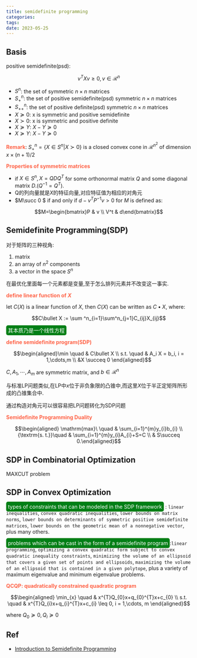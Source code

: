 ```yaml
---
title: semidefinite programming
categories: 
tags: 
date: 2023-05-25
---
```


## Basis

positive semidefinite(psd):

$$v^TXv\geq 0,  v \in \mathcal{R}^n$$

- $S^n$: the set of symmetric $n\times n$ matrices
- $S_+^n$: the set of  positive semidefinite(psd) symmetric $n\times n$ matrices
- $S_{++}^n$: the set of  positive definite(psd) symmetric $n\times n$ matrices
- $X\succeq 0$: x is symmetric and positive semidefinite
- $X\succ 0$: x is symmetric and positive definite
- $X\succeq Y$: $X-Y \succeq 0$
- $X\succeq Y$: $X-Y \succeq 0$

**<font color='Tomato'>Remark</font>**: $S_+^n=\{X\in S^n | X\succ 0 \}$ is a closed convex cone in $\mathcal{R}^{n^2}$ of dimension $x\times (n+1) /2$

**<font color='Tomato'>Properties of symmetric matrices</font>**

- if $X\in S^n, X = QDQ^T$ for some orthonormal matrix $Q$ and some diagonal matrix $D$.($Q^{-1} = Q^T$).
- Q的列向量就是$X$的特征向量,对应特征值为相应的对角元
- $M\succ 0 $ if and only if $d-v^TP^{-1}v > 0$ for $M$ is defined as:

$$M=\begin{bmatrix}P & v \\ V^t & d\end{bmatrix}$$

## Semidefinite Programming(SDP)

对于矩阵的三种视角:

1. matrix
2. an array of $n^2$ components 
3. a vector in the space $S^n$

在最优化里面每一个元素都是变量,至于怎么排列元素并不改变这一事实.

**<font color='Tomato'>define linear function of $X$</font>**

let $C(X)$ is a linear function of $X$, then $C(X)$ can be written as $C\bullet X$, where:

$$C\bullet X := \sum ^n_{i=1}\sum^n_{j=1}C_{ij}X_{ij}$$

<font style='background: #007f16;color: #ffffff;opacity:1.0; border-radius: 5px; padding:5px;'>其本质乃是一个线性方程</font>

**<font color='Tomato'>define semidefinite program(SDP)</font>**

$$\begin{aligned}\min \quad & C\bullet X \\
s.t. \quad & A_i X = b_i, i = 1,\cdots,m \\
&X \succeq 0 \end{aligned}$$

$C, A_1, \cdots, A_m$ are symmetric matrix, and $b\in \mathcal{R}^n$

与标准LP问题类似,在LP中$x$位于非负象限的凸锥中,而这里$X$位于半正定矩阵所形成的凸锥集合中.

通过构造对角元可以很容易把LP问题转化为SDP问题


**<font color='Tomato'>Semidefinite Programming Duality</font>**

$$\begin{aligned}
\mathrm{max}\ \quad & \sum_{i=1}^{m}y_{i}b_{i} \\
{\textrm{s. t.}}\quad &  \sum_{i=1}^{m}y_{i}A_{i}+S=C \\
& S\succeq 0.\end{aligned}$$

## SDP in Combinatorial Optimization

MAXCUT problem

## SDP in Convex Optimization

<font style='background: #007f16;color: #ffffff;opacity:1.0; border-radius: 5px; padding:5px;'>types of constraints that can be modeled in the SDP framework</font> : `linear inequalities`, `convex quadratic inequalities`, `lower bounds on matrix norms`, `lower bounds on determinants of symmetric positive semidefinite matrices`, `lower bounds on the geometric mean of a nonnegative vector`, plus many others.

<font style='background: #007f16;color: #ffffff;opacity:1.0; border-radius: 5px; padding:5px;'>problems which can be cast in the form of a semidefinite program</font>:`linear programming`, `optimizing a convex quadratic form subject to convex quadratic inequality constraints`, `minimizing the volume of an ellipsoid that covers a given set of points and ellipsoids`, `maximizing the volume of an ellipsoid that is contained in a given polytope`, plus a variety of maximum eigenvalue and minimum eigenvalue problems.

**<font color='Tomato'>QCQP: quadratically constrained quadratic program</font>**

$$\begin{aligned}
\min_{x} \quad &  x^{T}Q_{0}x+q_{0}^{T}x+c_{0}  \\
s.t. \quad & x^{T}Q_{i}x+q_{i}^{T}x+c_{i} \leq 0, i = 1,\cdots, m
\end{aligned}$$

where $Q_0\succeq 0, Q_i\succeq 0$

## Ref

- [Introduction to Semidefinite Programming](https://ocw.mit.edu/courses/6-251j-introduction-to-mathematical-programming-fall-2009/resources/mit6_251jf09_sdp/)